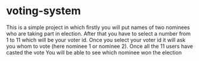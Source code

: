 # voting-system
This is a simple project in which firstly you will put names of two nominees who are taking part in election.
After that you have to select a number from 1 to 11 which will be your voter id.
Once you select your voter id it will ask you whom to vote (here nominee 1 or nominee 2).
Once all the 11 users have casted the vote You will be able to see which nominee won the election
